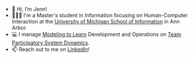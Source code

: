 - 👋 Hi, I’m Jenn!
- 👩🏻‍🎓 I'm a Master's student in Information focusing on Human-Computer Interaction at the [University of Michigan School of Information](https://www.si.umich.edu/) in Ann Arbor.
- 💻 I manage [Modeling to Learn](https://mtl.how) Development and Operations on [Team Participatory System Dynamics](https://mtl.how/team).
- 📫 Reach out to me on [LinkedIn](https://www.linkedin.com/in/jnniferli/)!

<!---
lijenn/lijenn is a ✨ special ✨ repository because its `README.md` (this file) appears on your GitHub profile.
You can click the Preview link to take a look at your changes.
--->
